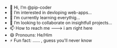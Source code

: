 - 👋 Hi, I’m @pip-coder
- 👀 I’m interested in devloping web-apps...
- 🌱 I’m currently learning everythig...
- 💞️ I’m looking to collaborate on insightfull projects...
- 📫 How to reach me ---> i am right here
- 😄 Pronouns: He/Him
- ⚡ Fun fact: ...... , guess you'll never know

<!---
pip-coder/pip-coder is a ✨ special ✨ repository because its `README.md` (this file) appears on your GitHub profile.
You can click the Preview link to take a look at your changes.
--->
